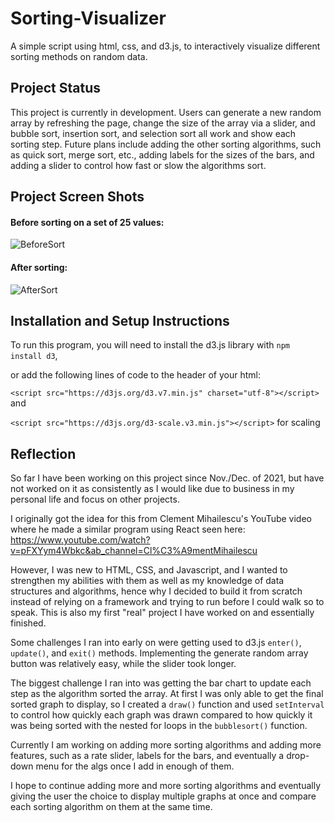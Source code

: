 # Sorting-Visualizer
A simple script using html, css, and d3.js, to interactively visualize different sorting methods on random data.

## Project Status

This project is currently in development. Users can generate a new random array by refreshing the page, change the size of the array via a slider, and bubble sort, insertion sort, and selection sort all work and show each sorting step. Future plans include adding the other sorting algorithms, such as quick sort, merge sort, etc., adding labels for the sizes of the bars, and adding a slider to control how fast or slow the algorithms sort. 

## Project Screen Shots

#### Before sorting on a set of 25 values:   
![BeforeSort](https://user-images.githubusercontent.com/54788917/171754914-27e23d50-2cd3-4d84-a367-da91299b4c3f.PNG)

#### After sorting: 
![AfterSort](https://user-images.githubusercontent.com/54788917/171754856-d4a7cbc3-e9aa-4e45-ae7d-038e76f55a2e.PNG)

## Installation and Setup Instructions
To run this program, you will need to install the d3.js library with `npm install d3`, 

or add the following lines of code to the header of your html:

`<script src="https://d3js.org/d3.v7.min.js" charset="utf-8"></script>`
and

`<script src="https://d3js.org/d3-scale.v3.min.js"></script>`
for scaling 

## Reflection 

So far I have been working on this project since Nov./Dec. of 2021, but have not worked on it as consistently as I would like due to business in my personal life and focus on other projects. 

I originally got the idea for this from Clement Mihailescu's YouTube video where he made a similar program using React seen here: https://www.youtube.com/watch?v=pFXYym4Wbkc&ab_channel=Cl%C3%A9mentMihailescu

However, I was new to HTML, CSS, and Javascript, and I wanted to strengthen my abilities with them as well as my knowledge of data structures and algorithms, hence why I decided to build it from scratch instead of relying on a framework and trying to run before I could walk so to speak. This is also my first "real" project I have worked on and essentially finished.

Some challenges I ran into early on were getting used to d3.js `enter()`, `update()`, and `exit()` methods. Implementing the generate random array button was relatively easy, while the slider took longer. 

The biggest challenge I ran into was getting the bar chart to update each step as the algorithm sorted the array. At first I was only able to get the final sorted graph to display, so I created a `draw()` function and used `setInterval` to control how quickly each graph was drawn compared to how quickly it was being sorted with the nested for loops in the `bubblesort()` function. 

Currently I am working on adding more sorting algorithms and adding more features, such as a rate slider, labels for the bars, and eventually a drop-down menu for the algs once I add in enough of them.

I hope to continue adding more and more sorting algorithms and eventually giving the user the choice to display multiple graphs at once and compare each sorting algorithm on them at the same time. 
